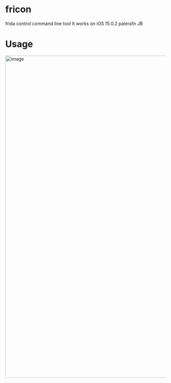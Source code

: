 # fricon
frida control command line tool
It works on iOS 15.0.2 palera1n JB

# Usage
<img width="1011" alt="image" src="https://user-images.githubusercontent.com/75507443/208246303-03607e2f-907c-4b0b-aef5-753fb067e016.png">
